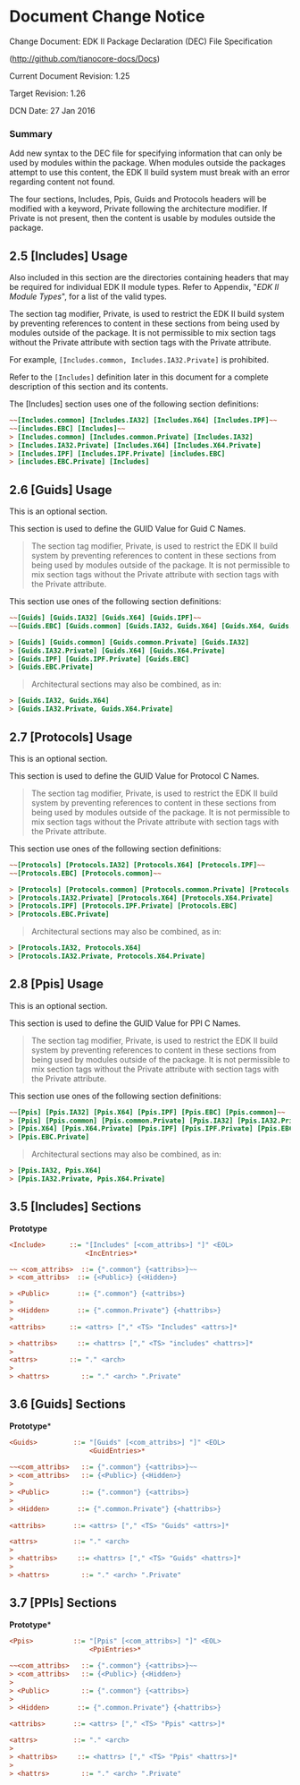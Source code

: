 # Document Change Notice


Change Document: EDK II Package Declaration (DEC) File Specification

(http://github.com/tianocore-docs/Docs)

Current Document Revision: 1.25

Target Revision: 1.26

DCN Date: 27 Jan 2016

### Summary

Add new syntax to the DEC file for specifying information that can only be used by modules within the package. When modules outside the packages attempt to use this content, the EDK II build system must break with an error regarding content not found.

The four sections, Includes, Ppis, Guids and Protocols headers will be modified with a keyword, Private following the architecture modifier. If Private is not present, then the content is usable by modules outside the package.

## 2.5 [Includes] Usage

Also included in this section are the directories containing headers that may be required for individual EDK II module types. Refer to Appendix, "*EDK II Module Types*", for a list of the valid types.

The section tag modifier, Private, is used to restrict the EDK II build system by preventing references to content in these sections from being used by modules outside of the package. It is not permissible to mix section tags without the Private attribute with section tags with the Private attribute.

For example, ```[Includes.common, Includes.IA32.Private]``` is prohibited.

Refer to the ```[Includes]``` definition later in this document for a complete description of this section and its contents.

The [Includes] section uses one of the following section definitions:
```ini
~~[Includes.common] [Includes.IA32] [Includes.X64] [Includes.IPF]~~
~~[includes.EBC] [Includes]~~
> [Includes.common] [Includes.common.Private] [Includes.IA32] 
> [Includes.IA32.Private] [Includes.X64] [Includes.X64.Private] 
> [Includes.IPF] [Includes.IPF.Private] [includes.EBC] 
> [includes.EBC.Private] [Includes]
```

## 2.6 [Guids] Usage
This is an optional section.

This section is used to define the GUID Value for Guid C Names.

> The section tag modifier, Private, is used to restrict the EDK II build system by preventing references to content in these sections from being used by modules outside of the package. It is not permissible to mix section tags without the Private attribute with section tags with the Private attribute.

This section use ones of the following section definitions:
```ini
~~[Guids] [Guids.IA32] [Guids.X64] [Guids.IPF]~~
~~[Guids.EBC] [Guids.common] [Guids.IA32, Guids.X64] [Guids.X64, Guids.IPF]~~

> [Guids] [Guids.common] [Guids.common.Private] [Guids.IA32]
> [Guids.IA32.Private] [Guids.X64] [Guids.X64.Private]
> [Guids.IPF] [Guids.IPF.Private] [Guids.EBC]
> [Guids.EBC.Private]
```
> Architectural sections may also be combined, as in:
```ini
> [Guids.IA32, Guids.X64]
> [Guids.IA32.Private, Guids.X64.Private]
```

## 2.7 [Protocols] Usage
This is an optional section.

This section is used to define the GUID Value for Protocol C Names.

> The section tag modifier, Private, is used to restrict the EDK II build system by preventing references to content in these sections from being used by modules outside of the package. It is not permissible to mix section tags without the Private attribute with section tags with the Private attribute.

This section use ones of the following section definitions:
```ini
~~[Protocols] [Protocols.IA32] [Protocols.X64] [Protocols.IPF]~~
~~[Protocols.EBC] [Protocols.common]~~

> [Protocols] [Protocols.common] [Protocols.common.Private] [Protocols.IA32]
> [Protocols.IA32.Private] [Protocols.X64] [Protocols.X64.Private]
> [Protocols.IPF] [Protocols.IPF.Private] [Protocols.EBC]
> [Protocols.EBC.Private]

```

> Architectural sections may also be combined, as in:
```ini
> [Protocols.IA32, Protocols.X64]
> [Protocols.IA32.Private, Protocols.X64.Private]
```

## 2.8 [Ppis] Usage
This is an optional section.

This section is used to define the GUID Value for PPI C Names.

> The section tag modifier, Private, is used to restrict the EDK II build system by preventing references to content in these sections from being used by modules outside of the package. It is not permissible to mix section tags without the Private attribute with section tags with the Private attribute.

This section use ones of the following section definitions:
```ini
~~[Ppis] [Ppis.IA32] [Ppis.X64] [Ppis.IPF] [Ppis.EBC] [Ppis.common]~~
> [Ppis] [Ppis.common] [Ppis.common.Private] [Ppis.IA32] [Ppis.IA32.Private]
> [Ppis.X64] [Ppis.X64.Private] [Ppis.IPF] [Ppis.IPF.Private] [Ppis.EBC]
> [Ppis.EBC.Private]

```

> Architectural sections may also be combined, as in:
```ini
> [Ppis.IA32, Ppis.X64]
> [Ppis.IA32.Private, Ppis.X64.Private]
```

## 3.5 [Includes] Sections

**Prototype**

```ini
<Include>      ::= "[Includes" [<com_attribs>] "]" <EOL>
                   <IncEntries>*

~~ <com_attribs>  ::= {".common"} {<attribs>}~~
> <com_attribs>  ::= {<Public>} {<Hidden>}

> <Public>       ::= {".common"} {<attribs>}
> 
> <Hidden>       ::= {".common.Private"} {<hattribs>}
> 
<attribs>      ::= <attrs> ["," <TS> "Includes" <attrs>]*

> <hattribs>     ::= <hattrs> ["," <TS> "includes" <hattrs>]*
> 
<attrs>        ::= "." <arch>
>  
> <hattrs>        ::= "." <arch> ".Private"

```

## 3.6 [Guids] Sections

**Prototype***
```ini
<Guids>         ::= "[Guids" [<com_attribs>] "]" <EOL>
                    <GuidEntries>*
                    
~~<com_attribs>   ::= {".common"} {<attribs>}~~
> <com_attribs>   ::= {<Public>} {<Hidden>}
>
> <Public>        ::= {".common"} {<attribs>}
>
> <Hidden>       ::= {".common.Private"} {<hattribs>}
 
<attribs>       ::= <attrs> ["," <TS> "Guids" <attrs>]*

<attrs>         ::= "." <arch>
> 
> <hattribs>     ::= <hattrs> ["," <TS> "Guids" <hattrs>]*
>
> <hattrs>        ::= "." <arch> ".Private"

```

## 3.7 [PPIs] Sections

**Prototype***
```ini
<Ppis>          ::= "[Ppis" [<com_attribs>] "]" <EOL>
                    <PpiEntries>*
                    
~~<com_attribs>   ::= {".common"} {<attribs>}~~
> <com_attribs>   ::= {<Public>} {<Hidden>}
>
> <Public>        ::= {".common"} {<attribs>}
>
> <Hidden>       ::= {".common.Private"} {<hattribs>}
 
<attribs>       ::= <attrs> ["," <TS> "Ppis" <attrs>]*

<attrs>         ::= "." <arch>
> 
> <hattribs>     ::= <hattrs> ["," <TS> "Ppis" <hattrs>]*
>
> <hattrs>        ::= "." <arch> ".Private"

```
